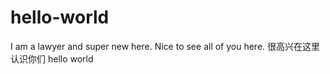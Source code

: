# hello-world
I am a lawyer and super new here. 
Nice to see all of you here.
很高兴在这里认识你们
hello world
